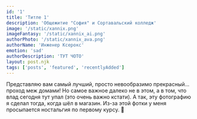 ```yaml
---
id: '1'
title: 'Титле 1'
description: 'Общежитие "София" и Сортавальский колледж'
image: '/static/xannix.png'
imageFantasy: '/static/xannix_ai.png'
authorPhoto: '/static/xannix_ava.png'
authorName: 'Инженер Ксерокс'
emotion: 'sad'
authorDescription: 'ТУТ ЧОТО'
layout: post.njk
tags: ['posts', 'featured', 'recentlyAdded']
---
```


Представляю вам самый лучший, просто невообразимо прекрасный... проход меж домами! Но самое важное далеко не в этом, а в том, что
влад сегодня тут упал (это очень важно кстати). А так, эту фотографию я сделал тогда, когда шёл в магазин. Из-за этой фотки у меня
просыпается ностальгия по первому курсу. 🫠
